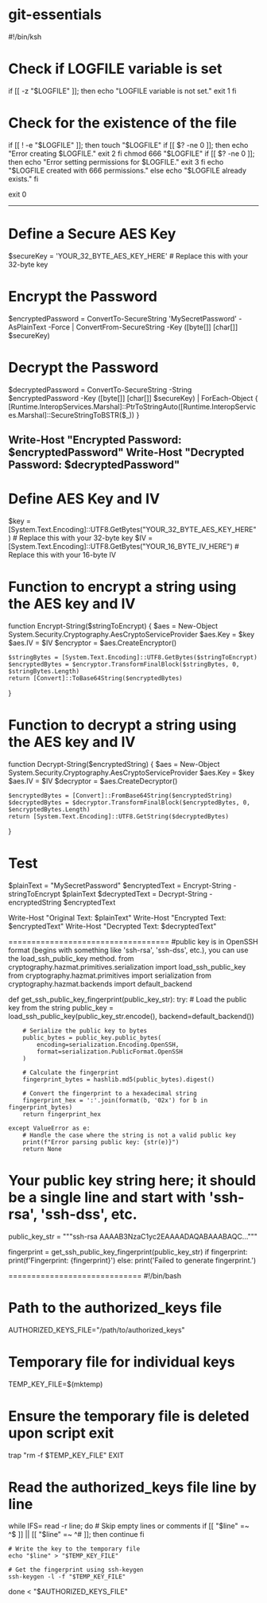 # git-essentials
#!/bin/ksh

# Check if LOGFILE variable is set
if [[ -z "$LOGFILE" ]]; then
    echo "LOGFILE variable is not set."
    exit 1
fi

# Check for the existence of the file
if [[ ! -e "$LOGFILE" ]]; then
    touch "$LOGFILE"
    if [[ $? -ne 0 ]]; then
        echo "Error creating $LOGFILE."
        exit 2
    fi
    chmod 666 "$LOGFILE"
    if [[ $? -ne 0 ]]; then
        echo "Error setting permissions for $LOGFILE."
        exit 3
    fi
    echo "$LOGFILE created with 666 permissions."
else
    echo "$LOGFILE already exists."
fi

exit 0

----------------------------------------------
# Define a Secure AES Key
$secureKey = 'YOUR_32_BYTE_AES_KEY_HERE' # Replace this with your 32-byte key

# Encrypt the Password
$encryptedPassword = ConvertTo-SecureString 'MySecretPassword' -AsPlainText -Force | ConvertFrom-SecureString -Key ([byte[]] [char[]] $secureKey)

# Decrypt the Password
$decryptedPassword = ConvertTo-SecureString -String $encryptedPassword -Key ([byte[]] [char[]] $secureKey) | ForEach-Object { [Runtime.InteropServices.Marshal]::PtrToStringAuto([Runtime.InteropServices.Marshal]::SecureStringToBSTR($_)) }

Write-Host "Encrypted Password: $encryptedPassword"
Write-Host "Decrypted Password: $decryptedPassword"
----------------------------------------------

# Define AES Key and IV
$key = [System.Text.Encoding]::UTF8.GetBytes("YOUR_32_BYTE_AES_KEY_HERE") # Replace this with your 32-byte key
$IV = [System.Text.Encoding]::UTF8.GetBytes("YOUR_16_BYTE_IV_HERE")       # Replace this with your 16-byte IV

# Function to encrypt a string using the AES key and IV
function Encrypt-String($stringToEncrypt) {
    $aes = New-Object System.Security.Cryptography.AesCryptoServiceProvider
    $aes.Key = $key
    $aes.IV = $IV
    $encryptor = $aes.CreateEncryptor()

    $stringBytes = [System.Text.Encoding]::UTF8.GetBytes($stringToEncrypt)
    $encryptedBytes = $encryptor.TransformFinalBlock($stringBytes, 0, $stringBytes.Length)
    return [Convert]::ToBase64String($encryptedBytes)
}

# Function to decrypt a string using the AES key and IV
function Decrypt-String($encryptedString) {
    $aes = New-Object System.Security.Cryptography.AesCryptoServiceProvider
    $aes.Key = $key
    $aes.IV = $IV
    $decryptor = $aes.CreateDecryptor()

    $encryptedBytes = [Convert]::FromBase64String($encryptedString)
    $decryptedBytes = $decryptor.TransformFinalBlock($encryptedBytes, 0, $encryptedBytes.Length)
    return [System.Text.Encoding]::UTF8.GetString($decryptedBytes)
}

# Test
$plainText = "MySecretPassword"
$encryptedText = Encrypt-String -stringToEncrypt $plainText
$decryptedText = Decrypt-String -encryptedString $encryptedText

Write-Host "Original Text: $plainText"
Write-Host "Encrypted Text: $encryptedText"
Write-Host "Decrypted Text: $decryptedText"


===================================
#public key is in OpenSSH format (begins with something like 'ssh-rsa', 'ssh-dss', etc.), you can use the load_ssh_public_key method. 
from cryptography.hazmat.primitives.serialization import load_ssh_public_key
from cryptography.hazmat.primitives import serialization
from cryptography.hazmat.backends import default_backend

def get_ssh_public_key_fingerprint(public_key_str):
    try:
        # Load the public key from the string
        public_key = load_ssh_public_key(public_key_str.encode(), backend=default_backend())

        # Serialize the public key to bytes
        public_bytes = public_key.public_bytes(
            encoding=serialization.Encoding.OpenSSH,
            format=serialization.PublicFormat.OpenSSH
        )

        # Calculate the fingerprint
        fingerprint_bytes = hashlib.md5(public_bytes).digest()

        # Convert the fingerprint to a hexadecimal string
        fingerprint_hex = ':'.join(format(b, '02x') for b in fingerprint_bytes)
        return fingerprint_hex

    except ValueError as e:
        # Handle the case where the string is not a valid public key
        print(f"Error parsing public key: {str(e)}")
        return None

# Your public key string here; it should be a single line and start with 'ssh-rsa', 'ssh-dss', etc.
public_key_str = """ssh-rsa AAAAB3NzaC1yc2EAAAADAQABAAABAQC..."""

fingerprint = get_ssh_public_key_fingerprint(public_key_str)
if fingerprint:
    print(f'Fingerprint: {fingerprint}')
else:
    print('Failed to generate fingerprint.')

=============================
#!/bin/bash

# Path to the authorized_keys file
AUTHORIZED_KEYS_FILE="/path/to/authorized_keys"

# Temporary file for individual keys
TEMP_KEY_FILE=$(mktemp)

# Ensure the temporary file is deleted upon script exit
trap "rm -f $TEMP_KEY_FILE" EXIT

# Read the authorized_keys file line by line
while IFS= read -r line; do
    # Skip empty lines or comments
    if [[ "$line" =~ ^$ ]] || [[ "$line" =~ ^# ]]; then
        continue
    fi

    # Write the key to the temporary file
    echo "$line" > "$TEMP_KEY_FILE"

    # Get the fingerprint using ssh-keygen
    ssh-keygen -l -f "$TEMP_KEY_FILE"
done < "$AUTHORIZED_KEYS_FILE"






